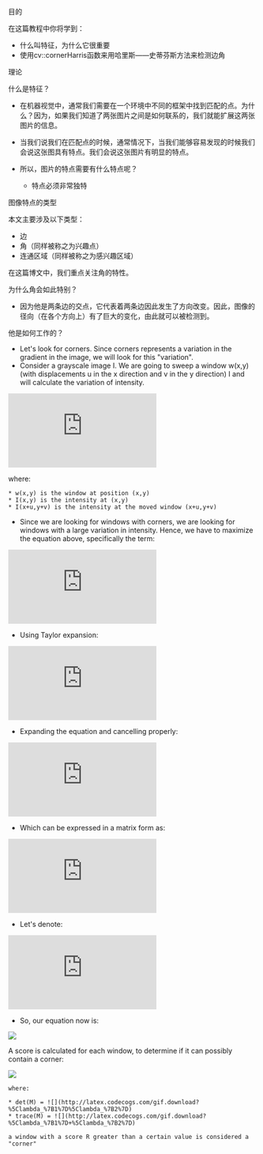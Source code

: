 目的

在这篇教程中你将学到：

* 什么叫特征，为什么它很重要
* 使用cv::cornerHarris函数来用哈里斯——史蒂芬斯方法来检测边角

理论

什么是特征？

* 在机器视觉中，通常我们需要在一个环境中不同的框架中找到匹配的点。为什么？因为，如果我们知道了两张图片之间是如何联系的，我们就能扩展这两张图片的信息。
* 当我们说我们在匹配点的时候，通常情况下，当我们能够容易发现的时候我们会说这张图具有特点。我们会说这张图片有明显的特点。
* 所以，图片的特点需要有什么特点呢？
    
    * 特点必须非常独特

图像特点的类型

本文主要涉及以下类型：

* 边
* 角（同样被称之为兴趣点）
* 连通区域（同样被称之为感兴趣区域）

在这篇博文中，我们重点关注角的特性。

为什么角会如此特别？

* 因为他是两条边的交点，它代表着两条边因此发生了方向改变。因此，图像的径向（在各个方向上）有了巨大的变化，由此就可以被检测到。

他是如何工作的？

* Let's look for corners. Since corners represents a variation in the gradient in the image, we will look for this "variation".
* Consider a grayscale image I. We are going to sweep a window w(x,y) (with displacements u in the x direction and v in the y direction) I and will calculate the variation of intensity.

![](http://latex.codecogs.com/gif.latex?E%28u%2Cv%29%20%3D%20%5Csum%20_%7Bx%2Cy%7D%20w%28x%2Cy%29%5B%20I%28x+u%2Cy+v%29%20-%20I%28x%2Cy%29%5D%5E%7B2%7D)

where:

    * w(x,y) is the window at position (x,y)
    * I(x,y) is the intensity at (x,y)
    * I(x+u,y+v) is the intensity at the moved window (x+u,y+v)

* Since we are looking for windows with corners, we are looking for windows with a large variation in intensity. Hence, we have to maximize the equation above, specifically the term:

![](http://latex.codecogs.com/gif.latex?%5Csum%20_%7Bx%2Cy%7D%5B%20I%28x+u%2Cy+v%29%20-%20I%28x%2Cy%29%5D%5E%7B2%7D)

* Using Taylor expansion:

![](http://latex.codecogs.com/gif.latex?E%28u%2Cv%29%20%5Capprox%20%5Csum%20_%7Bx%2Cy%7D%5B%20I%28x%2Cy%29%20+%20u%20I_%7Bx%7D%20+%20vI_%7By%7D%20-%20I%28x%2Cy%29%5D%5E%7B2%7D)

* Expanding the equation and cancelling properly:

![](http://latex.codecogs.com/gif.latex?E%28u%2Cv%29%20%5Capprox%20%5Csum%20_%7Bx%2Cy%7D%20u%5E%7B2%7DI_%7Bx%7D%5E%7B2%7D%20+%202uvI_%7Bx%7DI_%7By%7D%20+%20v%5E%7B2%7DI_%7By%7D%5E%7B2%7D)

* Which can be expressed in a matrix form as:

![](http://latex.codecogs.com/gif.latex?E%28u%2Cv%29%20%5Capprox%20%5Cbegin%7Bbmatrix%7D%20u%20%26%20v%20%5Cend%7Bbmatrix%7D%20%5Cleft%20%28%20%5Cdisplaystyle%20%5Csum_%7Bx%2Cy%7D%20w%28x%2Cy%29%20%5Cbegin%7Bbmatrix%7D%20I_x%5E%7B2%7D%20%26%20I_%7Bx%7DI_%7By%7D%20%5C%5C%20I_xI_%7By%7D%20%26%20I_%7By%7D%5E%7B2%7D%20%5Cend%7Bbmatrix%7D%20%5Cright%20%29%20%5Cbegin%7Bbmatrix%7D%20u%20%5C%5C%20v%20%5Cend%7Bbmatrix%7D)

* Let's denote:

![](http://latex.codecogs.com/gif.latex?M%20%3D%20%5Cdisplaystyle%20%5Csum_%7Bx%2Cy%7D%20w%28x%2Cy%29%20%5Cbegin%7Bbmatrix%7D%20I_x%5E%7B2%7D%20%26%20I_%7Bx%7DI_%7By%7D%20%5C%5C%20I_xI_%7By%7D%20%26%20I_%7By%7D%5E%7B2%7D%20%5Cend%7Bbmatrix%7D)

* So, our equation now is:

![](http://latex.codecogs.com/gif.download?E%28u%2Cv%29%20%5Capprox%20%5Cbegin%7Bbmatrix%7D%20u%20%26%20v%20%5Cend%7Bbmatrix%7D%20M%20%5Cbegin%7Bbmatrix%7D%20u%20%5C%5C%20v%20%5Cend%7Bbmatrix%7D)

A score is calculated for each window, to determine if it can possibly contain a corner:

![](http://latex.codecogs.com/gif.download?R%20%3D%20det%28M%29%20-%20k%28trace%28M%29%29%5E%7B2%7D)

    where:

    * det(M) = ![](http://latex.codecogs.com/gif.download?%5Clambda_%7B1%7D%5Clambda_%7B2%7D)
    * trace(M) = ![](http://latex.codecogs.com/gif.download?%5Clambda_%7B1%7D+%5Clambda_%7B2%7D)

    a window with a score R greater than a certain value is considered a "corner"